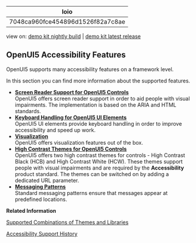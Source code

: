 <!-- loio7048ca960fce454896d1526f82a7c8ae -->

| loio |
| -----|
| 7048ca960fce454896d1526f82a7c8ae |

<div id="loio">

view on: [demo kit nightly build](https://sdk.openui5.org/nightly/#/topic/7048ca960fce454896d1526f82a7c8ae) | [demo kit latest release](https://sdk.openui5.org/topic/7048ca960fce454896d1526f82a7c8ae)</div>

## OpenUI5 Accessibility Features

OpenUI5 supports many accessibility features on a framework level.

In this section you can find more information about the supported features.

-   **[Screen Reader Support for OpenUI5 Controls](Screen_Reader_Support_for_OpenUI5_Controls_656e825.md "OpenUI5 offers screen
		reader support in order to aid people with visual impairments. The implementation is based
		on the ARIA and HTML standards.")**  
OpenUI5 offers screen reader support in order to aid people with visual impairments. The implementation is based on the ARIA and HTML standards.
-   **[Keyboard Handling for OpenUI5 UI Elements](Keyboard_Handling_for_OpenUI5_UI_Elements_6b741a6.md "OpenUI5 UI elements provide
		keyboard handling in order to improve accessibility and speed up work. ")**  
OpenUI5 UI elements provide keyboard handling in order to improve accessibility and speed up work.
-   **[Visualization](Visualization_b3799f0.md "OpenUI5 offers visualization
		features out of the box.")**  
OpenUI5 offers visualization features out of the box.
-   **[High Contrast Themes for OpenUI5 Controls](High_Contrast_Themes_for_OpenUI5_Controls_cfcbde2.md "
		OpenUI5  offers two high
		contrast themes  for controls - High Contrast Black (HCB) and High Contrast White (HCW).
		These themes support people with visual impairments and are required by the
			Accessibility product standard. The themes can be switched on by
		adding a dedicated URL parameter.")**  
 OpenUI5 offers two high contrast themes for controls - High Contrast Black \(HCB\) and High Contrast White \(HCW\). These themes support people with visual impairments and are required by the **Accessibility** product standard. The themes can be switched on by adding a dedicated URL parameter.
-   **[Messaging Patterns](Messaging_Patterns_6393d1d.md "Standard messaging patterns ensure that messages appear at predefined
		locations.")**  
Standard messaging patterns ensure that messages appear at predefined locations.

**Related Information**  


[Supported Combinations of Themes and Libraries](Supported_Combinations_of_Themes_and_Libraries_38ff8c2.md "This chapter gives an overview of the possible combinations of themes and libraries for the OpenUI5 versions that are still in maintenance.")

[Accessibility Support History](Accessibility_Support_History_accd68a.md "")

